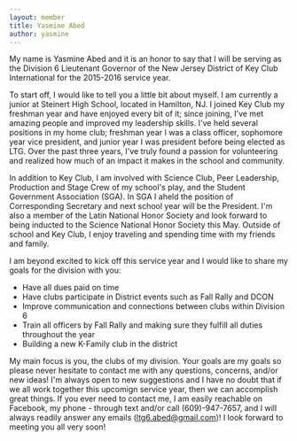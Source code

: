 ```yaml
---
layout: member
title: Yasmine Abed
author: yasmine
---
```


My name is Yasmine Abed and it is an honor to say that I will be serving as the Division 6 Lieutenant Governor of the New Jersey District of Key Club International for the 2015-2016 service year.

To start off, I would like to tell you a little bit about myself. I am currently a junior at Steinert High School, located in Hamilton, NJ. I joined Key Club my freshman year and have enjoyed every bit of it; since joining, I've met amazing people and improved my leadership skills. I've held several positions in my home club; freshman year I was a class officer, sophomore year vice president, and junior year I was president before being elected as LTG. Over the past three years, I've truly found a passion for volunteering and realized how much of an impact it makes in the school and community.

In addition to Key Club, I am involved with Science Club, Peer Leadership, Production and Stage Crew of my school's play, and the Student Government Association (SGA). In SGA I aheld the position of Corresponding Secretary and next school year will be the President. I'm also a member of the Latin National Honor Society and look forward to being inducted to the Science National Honor Society this May. Outside of school and Key Club, I enjoy traveling and spending time with my friends and family.

I am beyond excited to kick off this service year and I would like to share my goals for the division with you:

- Have all dues paid on time
- Have clubs participate in District events such as Fall Rally and DCON
- Improve communication and connections between clubs within Division 6
- Train all officers by Fall Rally and making sure they fulfill all duties throughout the year
- Building a new K-Family club in the district

My main focus is you, the clubs of my division. Your goals are my goals so please never hesitate to contact me with any questions, concerns, and/or new ideas! I'm always open to new suggestions and I have no doubt that if we all work together this upcomign service year, then we can accomplish great things. If you ever need to contact me, I am easily reachable on Facebook, my phone - through text and/or call (609)-947-7657, and I will always readily answer any emails (ltg6.abed@gmail.com)! I look forward to meeting you all very soon!